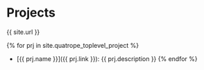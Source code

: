 
# Projects

{{ site.url }}

{% for prj in site.quatrope_toplevel_project %}
- [{{ prj.name }}]({{ prj.link }}): {{ prj.description }}
{% endfor %}

